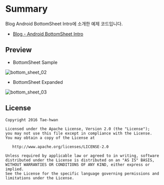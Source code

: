# Summary
Blog Android BottomSheet Intro에 소개한 예제 코드입니다.

- [Blog - Android BottomSheet Intro](http://thdev.tech/androiddev/2016/12/11/Android-BottomSheet-Intro.html)

## Preview

- BottomSheet Sample

![bottom_sheet_02]

- BottomSheet Expanded

![bottom_sheet_03]

## License

```
Copyright 2016 Tae-hwan

Licensed under the Apache License, Version 2.0 (the "License");
you may not use this file except in compliance with the License.
You may obtain a copy of the License at

   http://www.apache.org/licenses/LICENSE-2.0

Unless required by applicable law or agreed to in writing, software
distributed under the License is distributed on an "AS IS" BASIS,
WITHOUT WARRANTIES OR CONDITIONS OF ANY KIND, either express or implied.
See the License for the specific language governing permissions and
limitations under the License.
```

[bottom_sheet_02]: images/bottom_sheet_02.png
[bottom_sheet_03]: images/bottom_sheet_03.png